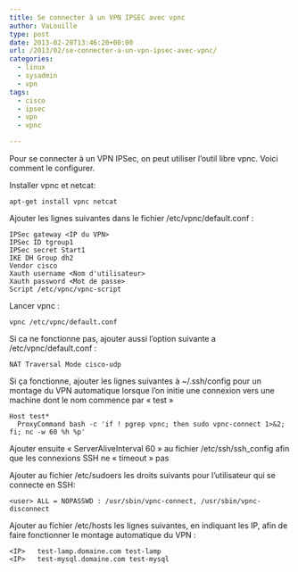 ```yaml
---
title: Se connecter à un VPN IPSEC avec vpnc
author: VaLouille
type: post
date: 2013-02-20T13:46:20+00:00
url: /2013/02/se-connecter-a-un-vpn-ipsec-avec-vpnc/
categories:
  - linux
  - sysadmin
  - vpn
tags:
  - cisco
  - ipsec
  - vpn
  - vpnc

---
```

Pour se connecter à un VPN IPSec, on peut utiliser l&rsquo;outil libre vpnc. Voici comment le configurer.
  
Installer vpnc et netcat:

```
apt-get install vpnc netcat
```

Ajouter les lignes suivantes dans le fichier /etc/vpnc/default.conf :

```
IPSec gateway <IP du VPN>
IPSec ID tgroup1
IPSec secret Start1
IKE DH Group dh2
Vendor cisco
Xauth username <Nom d'utilisateur>
Xauth password <Mot de passe>
Script /etc/vpnc/vpnc-script
```

Lancer vpnc :

```
vpnc /etc/vpnc/default.conf
```

Si ca ne fonctionne pas, ajouter aussi l&rsquo;option suivante a /etc/vpnc/default.conf :

```
NAT Traversal Mode cisco-udp
```

Si ça fonctionne, ajouter les lignes suivantes à ~/.ssh/config pour un montage du VPN automatique lorsque l&rsquo;on initie une connexion vers une machine dont le nom commence par « test »

```
Host test*
  ProxyCommand bash -c 'if ! pgrep vpnc; then sudo vpnc-connect 1>&2; fi; nc -w 60 %h %p'
```

Ajouter ensuite « ServerAliveInterval 60 » au fichier /etc/ssh/ssh_config afin que les connexions SSH ne « timeout » pas

Ajouter au fichier /etc/sudoers les droits suivants pour l&rsquo;utilisateur qui se connecte en SSH:

```
<user> ALL = NOPASSWD : /usr/sbin/vpnc-connect, /usr/sbin/vpnc-disconnect
```

Ajouter au fichier /etc/hosts les lignes suivantes, en indiquant les IP, afin de faire fonctionner le montage automatique du VPN :

```
<IP>   test-lamp.domaine.com test-lamp
<IP>   test-mysql.domaine.com test-mysql
```
